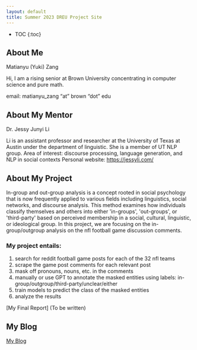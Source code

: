 ```yaml
---
layout: default
title: Summer 2023 DREU Project Site
---
```


* TOC
{:toc}

## About Me
Matianyu (Yuki) Zang

Hi, I am a rising senior at Brown University concentrating in computer science and pure math. 

email: matianyu_zang “at” brown “dot” edu

## About My Mentor
Dr. Jessy Junyi Li

Li is an assistant professor and researcher at the University of Texas at Austin under the department of linguistic. She is a member of UT NLP group.
Area of interest: discourse processing, language generation, and NLP in social contexts
Personal website: https://jessyli.com/

## About My Project
In-group and out-group analysis is a concept rooted in social psychology that is now frequently applied to various fields including linguistics, social networks, and discourse analysis. This method examines how individuals classify themselves and others into either 'in-groups', 'out-groups', or 'third-party' based on perceived membership in a social, cultural, linguistic, or ideological group. In this project, we are focusing on the in-group/outgroup analysis on the nfl football game discussion comments. 

### My project entails:
1. search for reddit football game posts for each of the 32 nfl teams
2. scrape the game post comments for each relevant post
3. mask off pronouns, nouns, etc. in the comments
4. manually or use GPT to annotate the masked entities using labels: in-group/outgroup/third-party/unclear/either
5. train models to predict the class of the masked entities
6. analyze the results

[My Final Report] (To be written)

## My Blog

[My Blog](blog.html)
